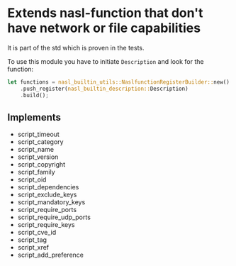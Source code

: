 # Extends nasl-function that don't have network or file capabilities

It is part of the std which is proven in the tests.

To use this module you have to initiate `Description` and look for the function:

```rust
let functions = nasl_builtin_utils::NaslfunctionRegisterBuilder::new()
    .push_register(nasl_builtin_description::Description)
    .build();
```

## Implements

- script_timeout
- script_category
- script_name
- script_version
- script_copyright
- script_family
- script_oid
- script_dependencies
- script_exclude_keys
- script_mandatory_keys
- script_require_ports
- script_require_udp_ports
- script_require_keys
- script_cve_id
- script_tag
- script_xref
- script_add_preference
